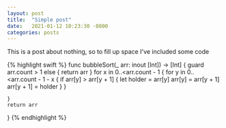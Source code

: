 ```yaml
---
layout: post
title:  "Simple post"
date:   2021-01-12 10:23:30 -0800
categories: posts
---
```


This is a post about nothing, so to fill up space I've included some code

{% highlight swift %}
func bubbleSort(_ arr: inout [Int]) -> [Int] {
    guard arr.count > 1 else {
        return arr
    }
    for x in 0..<arr.count - 1 {
        for y in 0..<arr.count - 1 - x {
            if arr[y] > arr[y + 1] {
                let holder = arr[y]
                arr[y] = arr[y + 1]
                arr[y + 1] = holder
            }
        }

    }
    return arr
}
{% endhighlight %}
